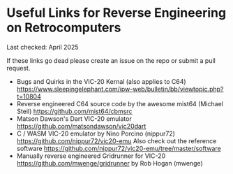 # Useful Links for Reverse Engineering on Retrocomputers

Last checked: April 2025

If these links go dead please create an issue on the repo or submit a pull request.

* Bugs and Quirks in the VIC-20 Kernal (also applies to C64)
   https://www.sleepingelephant.com/ipw-web/bulletin/bb/viewtopic.php?t=10804
* Reverse engineered C64 source code by the awesome mist64 (Michael Steil)
  https://github.com/mist64/cbmsrc
* Matson Dawson's Dart VIC-20 emulator https://github.com/matsondawson/vic20dart
* C / WASM VIC-20 emulator by Nino Porcino (nippur72) https://github.com/nippur72/vic20-emu
  Also check out the reference software https://github.com/nippur72/vic20-emu/tree/master/software
* Manually reverse engineered Gridrunner for VIC-20 https://github.com/mwenge/gridrunner by
  Rob Hogan (mwenge)